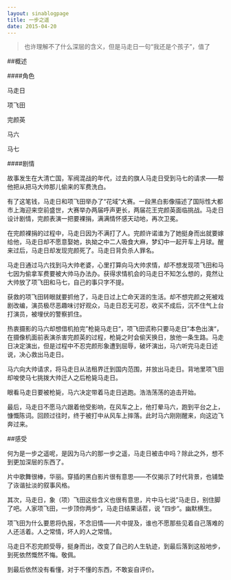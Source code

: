 ```yaml
---
layout: sinablogpage
title: 一步之遥
date: 2015-04-20
---
```

> 也许理解不了什么深层的含义，但是马走日一句“我还是个孩子”，值了

##概述

####角色
  
马走日

项飞田

完颜英

马六

马七

####剧情
    
故事发生在大清亡国，军阀混战的年代，过去的旗人马走日受到马七的请求——帮他把从把马大帅那儿偷来的军费洗白。
    
有了这笔钱，马走日和项飞田举办了“花域”大赛。一段黑白影像描述了国际性大都市上海迎来空前盛世，大赛举办两届呼声更长，两届花王完颜英面临挑战。马走日设计剧情，完颜表演一把要裸捐，满满情怀感天动地，再次卫冕。
    
在完颜裸捐的过程中，马走日因为不满打了人。完颜许诺谁为了她挺身而出就要嫁给他，马走日却不愿意娶她，执拗之中二人吸食大麻，梦幻中一起开车上月球。醒来过后，马走日却发现完颜死了。马走日背负杀人罪名。
    
马走日通过马六找到马大帅老婆，心里打算向马大帅求情，却不想发现项飞田和马七因为偷拿军费要被大帅马办法办。获得求情机会的马走日不知怎么想的，竟然让大帅放了项飞田和马七，自己的事只字不提。
    
获救的项飞田转眼就要抓他了，马走日过上亡命天涯的生活。却不想完颜之死被戏剧改编，演员极尽恶趣味讨好观众，马走日忍无可忍，收买不成后，沉不住气上台打演员，被埋伏的警察抓住。
    
热衷摄影的马六却想借机拍完”枪毙马走日“，项飞田谎称只要马走日”本色出演“，在摄像机面前表演杀害完颜英的过程，枪毙之时会偷天换日，放他一条生路。马走日决定演出，但是过程中不忍完颜形象遭到屈辱，破坏演出，马六听完马走日述说，决心救出马走日。
    
马六向大帅请求，将马走日从法租界迁到国内范围，并放出马走日。背地里项飞田却唆使马七挑拨大帅迁人之后枪毙马走日。
    
眼看马走日要被枪毙，马六决定带着马走日逃跑。浩浩荡荡的追击开始。
    
最后，马走日不愿马六跟着他受影响，在风车之上，他打晕马六，跑到平台之上，慷慨陈词。回顾过往时，终于被打中从风车上摔落。此时马六刚刚醒来，向这边飞奔过来。

##感受

何为是一步之遥呢，是因为马六的那一步之遥，马走日被击中吗？除此之外，想不到更加深层的东西了。

片中歌舞很棒，华丽。穿插的黑白影片很有意思——不仅揭示了时代背景，也铺垫了诙谐扯淡的叙事风格。

其次，马走日，象（项）飞田这些含义也很有意思，片中马七说”马走日，别住脚了吧。人家项飞田，一步顶你两步“，马走日结果话茬，说 ”四步“。幽默横生。

项飞田为什么要恩将仇报，不念旧情——片中提及，谁也不愿那些见着自己落难的人还活着。人之常情，坏人的人之常情。

马走日不忍完颜受辱，挺身而出，改变了自己的人生轨迹，到最后落到这般地步，到死依然慨然不悔。敬佩。

到最后依然没有看懂，对于不懂的东西，不敢妄自评价。
